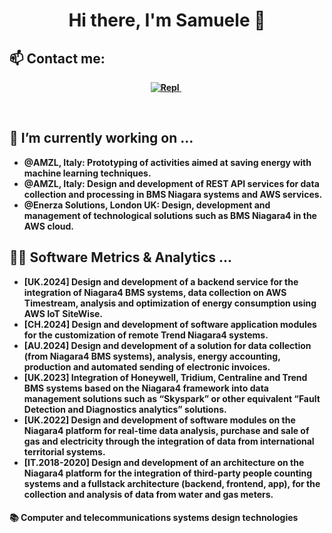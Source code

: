 <p>
  <h1 align="center"><b>Hi there, I'm Samuele 👋</h1>
</p>

## 📫 Contact me:
<p align="center">
<a href="https://www.linkedin.com/in/samuele-annulli-30961030/">
<img src="https://img.shields.io/badge/LinkedIn-blue?style=flat&logo=linkedin&labelColor=blue" alt="Repl" />
</a>&nbsp;
</p>
<br />
  
## 🔭 I’m currently working on ...
- @AMZL, Italy: Prototyping of activities aimed at saving energy with machine learning techniques. 
- @AMZL, Italy: Design and development of REST API services for data collection and processing in BMS Niagara systems and AWS services. 
- @Enerza Solutions, London UK: Design, development and management of technological solutions such as BMS Niagara4 in the AWS cloud. 


## 👩‍💻 Software Metrics & Analytics ...
- [UK.2024] Design and development of a backend service for the integration of Niagara4 BMS systems, data collection on AWS Timestream, analysis and optimization of energy consumption using AWS IoT SiteWise.
- [CH.2024] Design and development of software application modules for the customization of remote Trend Niagara4 systems.
- [AU.2024] Design and development of a solution for data collection (from Niagara4 BMS systems), analysis, energy accounting, production and automated sending of electronic invoices.
- [UK.2023] Integration of Honeywell, Tridium, Centraline and Trend BMS systems based on the Niagara4 framework into data management solutions such as “Skyspark”  or  other  equivalent  “Fault  Detection  and  Diagnostics analytics” solutions. 
- [UK.2022] Design and development of software modules on the Niagara4 platform for real-time data analysis, purchase and sale of gas and electricity through the integration of data from international territorial systems.
- [IT.2018-2020] Design and development of an architecture on the Niagara4 platform for the integration of third-party people counting systems and a fullstack architecture (backend, frontend, app), for the collection and analysis of data from water and gas meters.

####  📚 Computer and telecommunications systems design technologies


<!--
**samueleannulli/samueleannulli** is a ✨ _special_ ✨ repository because its `README.md` (this file) appears on your GitHub profile.

Here are some ideas to get you started:

- 🔭 I’m currently working on ...
- 🌱 I’m currently learning ...
- 👯 I’m looking to collaborate on ...
- 🤔 I’m looking for help with ...
- 💬 Ask me about ...
- 📫 How to reach me: ...
- 😄 Pronouns: ...
- ⚡ Fun fact: ...
-->
